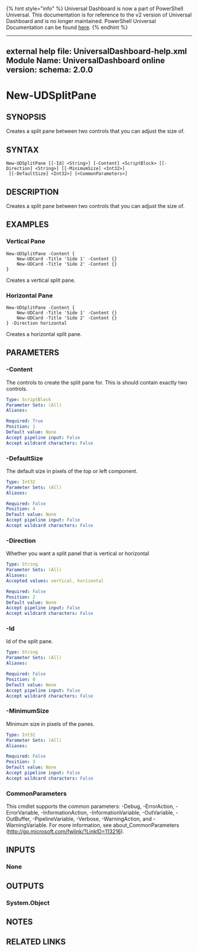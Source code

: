 ﻿{% hint style="info" %}
Universal Dashboard is now a part of PowerShell Universal. This documentation is for reference to the v2 version of Universal Dashboard and is no longer maintained. PowerShell Universal Documentation can be found [here](https://docs.ironmansoftware.com).
{% endhint %}


---
external help file: UniversalDashboard-help.xml
Module Name: UniversalDashboard
online version: 
schema: 2.0.0
---

# New-UDSplitPane

## SYNOPSIS
Creates a split pane between two controls that you can adjust the size of.

## SYNTAX

```
New-UDSplitPane [[-Id] <String>] [-Content] <ScriptBlock> [[-Direction] <String>] [[-MinimumSize] <Int32>]
 [[-DefaultSize] <Int32>] [<CommonParameters>]
```

## DESCRIPTION
Creates a split pane between two controls that you can adjust the size of.

## EXAMPLES

### Vertical Pane
```
New-UDSplitPane -Content {
    New-UDCard -Title 'Side 1' -Content {}
    New-UDCard -Title 'Side 2' -Content {}
}
```

Creates a vertical split pane. 

### Horizontal Pane
```
New-UDSplitPane -Content {
    New-UDCard -Title 'Side 1' -Content {}
    New-UDCard -Title 'Side 2' -Content {}
} -Direction horizontal
```

Creates a horizontal split pane. 

## PARAMETERS

### -Content
The controls to create the split pane for. This is should contain exactly two controls.

```yaml
Type: ScriptBlock
Parameter Sets: (All)
Aliases: 

Required: True
Position: 1
Default value: None
Accept pipeline input: False
Accept wildcard characters: False
```

### -DefaultSize
The default size in pixels of the top or left component.

```yaml
Type: Int32
Parameter Sets: (All)
Aliases: 

Required: False
Position: 4
Default value: None
Accept pipeline input: False
Accept wildcard characters: False
```

### -Direction
Whether you want a split panel that is vertical or horizontal

```yaml
Type: String
Parameter Sets: (All)
Aliases: 
Accepted values: vertical, horizontal

Required: False
Position: 2
Default value: None
Accept pipeline input: False
Accept wildcard characters: False
```

### -Id
Id of the split pane. 

```yaml
Type: String
Parameter Sets: (All)
Aliases: 

Required: False
Position: 0
Default value: None
Accept pipeline input: False
Accept wildcard characters: False
```

### -MinimumSize
Minimum size in pixels of the panes. 

```yaml
Type: Int32
Parameter Sets: (All)
Aliases: 

Required: False
Position: 3
Default value: None
Accept pipeline input: False
Accept wildcard characters: False
```

### CommonParameters
This cmdlet supports the common parameters: -Debug, -ErrorAction, -ErrorVariable, -InformationAction, -InformationVariable, -OutVariable, -OutBuffer, -PipelineVariable, -Verbose, -WarningAction, and -WarningVariable. For more information, see about_CommonParameters (http://go.microsoft.com/fwlink/?LinkID=113216).

## INPUTS

### None

## OUTPUTS

### System.Object

## NOTES

## RELATED LINKS



